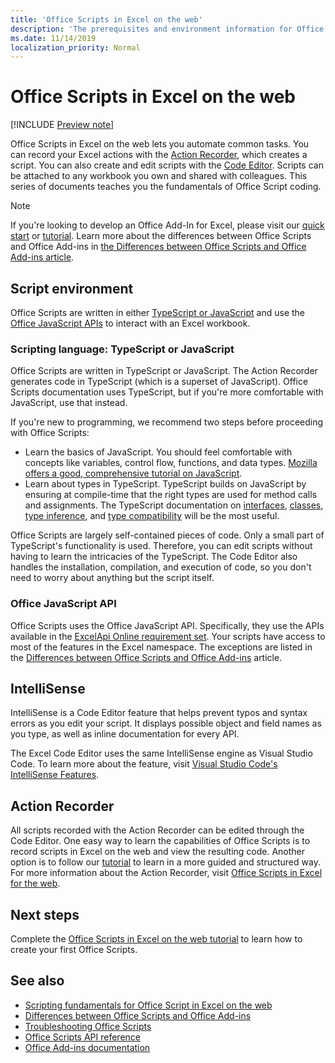 ```yaml
---
title: 'Office Scripts in Excel on the web'
description: 'The prerequisites and environment information for Office Scripts for Excel on the web.'
ms.date: 11/14/2019
localization_priority: Normal
---
```


# Office Scripts in Excel on the web

[!INCLUDE [Preview note](../includes/preview-note.md)]

Office Scripts in Excel on the web lets you automate common tasks. You can record your Excel actions with the [Action Recorder](https://aka.ms/makersdogfood), which creates a script. You can also create and edit scripts with the [Code Editor](https://aka.ms/makersdogfood). Scripts can be attached to any workbook you own and shared with colleagues. This series of documents teaches you the fundamentals of Office Script coding.

> [!NOTE]
> If you're looking to develop an Office Add-In for Excel, please visit our [quick start](/office/dev/add-ins/quickstarts/excel-quickstart-jquery) or [tutorial](/office/dev/add-ins/tutorials/excel-tutorial). Learn more about the differences between Office Scripts and Office Add-ins in [the Differences between Office Scripts and Office Add-ins article](../resources/differences-scripts-add-ins.md).

## Script environment

Office Scripts are written in either [TypeScript or JavaScript](#scripting-language-typescript-or-javascript) and use the [Office JavaScript APIs](office-javascript-api) to interact with an Excel workbook.

### Scripting language: TypeScript or JavaScript

Office Scripts are written in TypeScript or JavaScript. The Action Recorder generates code in TypeScript (which is a superset of JavaScript). Office Scripts documentation uses TypeScript, but if you're more comfortable with JavaScript, use that instead.

If you're new to programming, we recommend two steps before proceeding with Office Scripts:

- Learn the basics of JavaScript. You should feel comfortable with concepts like variables, control flow, functions, and data types. [Mozilla offers a good, comprehensive tutorial on JavaScript](https://developer.mozilla.org/docs/Web/JavaScript/Guide/Introduction).
- Learn about types in TypeScript. TypeScript builds on JavaScript by ensuring at compile-time that the right types are used for method calls and assignments. The TypeScript documentation on [interfaces](https://www.typescriptlang.org/docs/handbook/interfaces.html), [classes](https://www.typescriptlang.org/docs/handbook/classes.html), [type inference](https://www.typescriptlang.org/docs/handbook/type-inference.html), and [type compatibility](https://www.typescriptlang.org/docs/handbook/type-compatibility.html) will be the most useful.

Office Scripts are largely self-contained pieces of code. Only a small part of TypeScript's functionality is used. Therefore, you can edit scripts without having to learn the intricacies of the TypeScript. The Code Editor also handles the installation, compilation, and execution of code, so you don't need to worry about anything but the script itself.

### Office JavaScript API

Office Scripts uses the Office JavaScript API. Specifically, they use the APIs available in the [ExcelApi Online requirement set](/javascript/api/excel). Your scripts have access to most of the features in the Excel namespace. The exceptions are listed in the [Differences between Office Scripts and Office Add-ins](../resources/differences-scripts-add-ins.md#apis) article.

## IntelliSense

IntelliSense is a Code Editor feature that helps prevent typos and syntax errors as you edit your script. It displays possible object and field names as you type, as well as inline documentation for every API.

The Excel Code Editor uses the same IntelliSense engine as Visual Studio Code. To learn more about the feature, visit [Visual Studio Code's IntelliSense Features](https://code.visualstudio.com/docs/editor/intellisense#_intellisense-features).

## Action Recorder

All scripts recorded with the Action Recorder can be edited through the Code Editor. One easy way to learn the capabilities of Office Scripts is to record scripts in Excel on the web and view the resulting code. Another option is to follow our [tutorial](../tutorials/excel-office-scripts-tutorial.md) to learn in a more guided and structured way. For more information about the Action Recorder, visit [Office Scripts in Excel for the web](https://aka.ms/makersdogfood).

## Next steps

Complete the [Office Scripts in Excel on the web tutorial](../tutorials/excel-office-scripts-tutorial.md) to learn how to create your first Office Scripts.

## See also

- [Scripting fundamentals for Office Script in Excel on the web](../develop/scripting-fundamentals.md)
- [Differences between Office Scripts and Office Add-ins](../resources/differences-scripts-add-ins.md)
- [Troubleshooting Office Scripts](../testing/troubleshooting.md)
- [Office Scripts API reference](/javascript/api/excel)
- [Office Add-ins documentation](/office/dev/add-ins)
